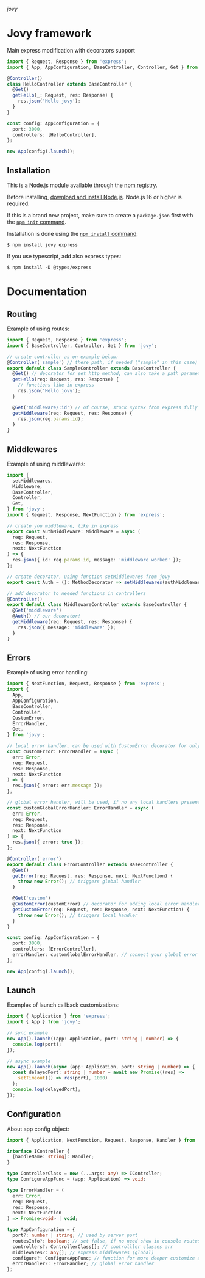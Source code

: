 *jovy*
# Jovy framework
Main express modification with decorators support

```typescript
import { Request, Response } from 'express';
import { App, AppConfiguration, BaseController, Controller, Get } from 'jovy';

@Controller()
class HelloController extends BaseController {
  @Get()
  getHello(_: Request, res: Response) {
    res.json('Hello jovy');
  }
}

const config: AppConfiguration = {
  port: 3000,
  controllers: [HelloController],
};

new App(config).launch();
```

## Installation

This is a [Node.js](https://nodejs.org/en/) module available through the
[npm registry](https://www.npmjs.com/).

Before installing, [download and install Node.js](https://nodejs.org/en/download/).
Node.js 16 or higher is required.

If this is a brand new project, make sure to create a `package.json` first with
the [`npm init` command](https://docs.npmjs.com/creating-a-package-json-file).

Installation is done using the
[`npm install` command](https://docs.npmjs.com/getting-started/installing-npm-packages-locally):

```console
$ npm install jovy express
```

If you use typescript, add also express types:

```console
$ npm install -D @types/express
```

# Documentation

## Routing
Example of using routes:

```typescript
import { Request, Response } from 'express';
import { BaseController, Controller, Get } from 'jovy';

// create controller as on example below:
@Controller('sample') // there path, if needed ("sample" in this case)
export default class SampleController extends BaseController {
  @Get() // decorator for set http method, can also take a path parameter
  getHello(req: Request, res: Response) {
    // functions like in express
    res.json('Hello jovy');
  }

  @Get('middleware/:id') // of course, stock syntax from express fully supported
  getMiddleware(req: Request, res: Response) {
    res.json(req.params.id);
  }
}
```

## Middlewares
Example of using middlewares:

```typescript
import {
  setMiddlewares,
  Middleware,
  BaseController,
  Controller,
  Get,
} from 'jovy';
import { Request, Response, NextFunction } from 'express';

// create you middleware, like in express
export const authMiddleware: Middleware = async (
  req: Request,
  res: Response,
  next: NextFunction
) => {
  res.json({ id: req.params.id, message: 'middleware worked' });
};

// create decorator, using function setMiddlewares from jovy
export const Auth = (): MethodDecorator => setMiddlewares(authMiddleware);

// add decorator to needed functions in controllers
@Controller()
export default class MiddlewareController extends BaseController {
  @Get('middleware')
  @Auth() // our decorator!
  getMiddleware(req: Request, res: Response) {
    res.json({ message: 'middleware' });
  }
}
```

## Errors
Example of using error handling:

```typescript
import { NextFunction, Request, Response } from 'express';
import {
  App,
  AppConfiguration,
  BaseController,
  Controller,
  CustomError,
  ErrorHandler,
  Get,
} from 'jovy';

// local error handler, can be used with CustomError decorator for only selected functions
const customError: ErrorHandler = async (
  err: Error,
  req: Request,
  res: Response,
  next: NextFunction
) => {
  res.json({ error: err.message });
};

// global error handler, will be used, if no any local handlers present
const customGlobalErrorHandler: ErrorHandler = async (
  err: Error,
  req: Request,
  res: Response,
  next: NextFunction
) => {
  res.json({ error: true });
};

@Controller('error')
export default class ErrorController extends BaseController {
  @Get()
  getError(req: Request, res: Response, next: NextFunction) {
    throw new Error(); // triggers global handler
  }

  @Get('custom')
  @CustomError(customError) // decorator for adding local error handlers
  getCustomError(req: Request, res: Response, next: NextFunction) {
    throw new Error(); // triggers local handler
  }
}

const config: AppConfiguration = {
  port: 3000,
  controllers: [ErrorController],
  errorHandler: customGlobalErrorHandler, // connect your global error handler in app config
};

new App(config).launch();
```

## Launch
Examples of launch callback customizations:

```typescript
import { Application } from 'express';
import { App } from 'jovy';

// sync example
new App().launch((app: Application, port: string | number) => {
  console.log(port);
});

// async example
new App().launch(async (app: Application, port: string | number) => {
  const delayedPort: string | number = await new Promise((res) =>
    setTimeout(() => res(port), 1000)
  );
  console.log(delayedPort);
});
```

## Configuration
About app config object:

```typescript
import { Application, NextFunction, Request, Response, Handler } from 'express';

interface IController {
  [handleName: string]: Handler;
}

type ControllerClass = new (...args: any) => IController;
type ConfigureAppFunc = (app: Application) => void;

type ErrorHandler = (
  err: Error,
  req: Request,
  res: Response,
  next: NextFunction
) => Promise<void> | void;

type AppConfiguration = {
  port?: number | string; // used by server port
  routesInfo?: boolean; // set false, if no need show in console routes table
  controllers?: ControllerClass[]; // controlller classes arr
  middlewares?: any[]; // express middlewares (global)
  configure?: ConfigureAppFunc; // function for more deeper customize app, if needed
  errorHandler?: ErrorHandler; // global error handler
};
```

